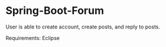 # Spring-Boot-Forum

User is able to create account, create posts, and reply to posts.

Requirements:
    Eclipse

